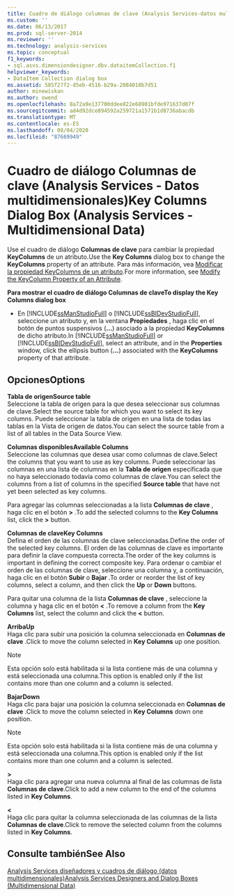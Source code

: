 ```yaml
---
title: Cuadro de diálogo columnas de clave (Analysis Services-datos multidimensionales) | Microsoft Docs
ms.custom: ''
ms.date: 06/13/2017
ms.prod: sql-server-2014
ms.reviewer: ''
ms.technology: analysis-services
ms.topic: conceptual
f1_keywords:
- sql.asvs.dimensiondesigner.dbv.dataitemCollection.f1
helpviewer_keywords:
- DataItem Collection dialog box
ms.assetid: 585f27f2-d5eb-4516-b29a-2084010b7d51
author: minewiskan
ms.author: owend
ms.openlocfilehash: 8a72a9e137700ddee822e68901bfde971637d07f
ms.sourcegitcommit: ad4d92dce894592a259721a1571b1d8736abacdb
ms.translationtype: MT
ms.contentlocale: es-ES
ms.lasthandoff: 08/04/2020
ms.locfileid: "87669949"
---
```

# <a name="key-columns-dialog-box-analysis-services---multidimensional-data"></a><span data-ttu-id="33394-102">Cuadro de diálogo Columnas de clave (Analysis Services - Datos multidimensionales)</span><span class="sxs-lookup"><span data-stu-id="33394-102">Key Columns Dialog Box (Analysis Services - Multidimensional Data)</span></span>
  <span data-ttu-id="33394-103">Use el cuadro de diálogo **Columnas de clave** para cambiar la propiedad **KeyColumns** de un atributo.</span><span class="sxs-lookup"><span data-stu-id="33394-103">Use the **Key Columns** dialog box to change the **KeyColumns** property of an attribute.</span></span> <span data-ttu-id="33394-104">Para más información, vea [Modificar la propiedad KeyColumns de un atributo](multidimensional-models/attribute-properties-modify-the-keycolumn-property.md).</span><span class="sxs-lookup"><span data-stu-id="33394-104">For more information, see [Modify the KeyColumn Property of an Attribute](multidimensional-models/attribute-properties-modify-the-keycolumn-property.md).</span></span>  
  
 <span data-ttu-id="33394-105">**Para mostrar el cuadro de diálogo Columnas de clave**</span><span class="sxs-lookup"><span data-stu-id="33394-105">**To display the Key Columns dialog box**</span></span>  
  
-   <span data-ttu-id="33394-106">En [!INCLUDE[ssManStudioFull](../includes/ssmanstudiofull-md.md)] o [!INCLUDE[ssBIDevStudioFull](../includes/ssbidevstudiofull-md.md)], seleccione un atributo y, en la ventana **Propiedades** , haga clic en el botón de puntos suspensivos (**…**) asociado a la propiedad **KeyColumns** de dicho atributo.</span><span class="sxs-lookup"><span data-stu-id="33394-106">In [!INCLUDE[ssManStudioFull](../includes/ssmanstudiofull-md.md)] or [!INCLUDE[ssBIDevStudioFull](../includes/ssbidevstudiofull-md.md)], select an attribute, and in the **Properties** window, click the ellipsis button (**...**) associated with the **KeyColumns** property of that attribute.</span></span>  
  
## <a name="options"></a><span data-ttu-id="33394-107">Opciones</span><span class="sxs-lookup"><span data-stu-id="33394-107">Options</span></span>  
 <span data-ttu-id="33394-108">**Tabla de origen**</span><span class="sxs-lookup"><span data-stu-id="33394-108">**Source table**</span></span>  
 <span data-ttu-id="33394-109">Seleccione la tabla de origen para la que desea seleccionar sus columnas de clave.</span><span class="sxs-lookup"><span data-stu-id="33394-109">Select the source table for which you want to select its key columns.</span></span> <span data-ttu-id="33394-110">Puede seleccionar la tabla de origen en una lista de todas las tablas en la Vista de origen de datos.</span><span class="sxs-lookup"><span data-stu-id="33394-110">You can select the source table from a list of all tables in the Data Source View.</span></span>  
  
 <span data-ttu-id="33394-111">**Columnas disponibles**</span><span class="sxs-lookup"><span data-stu-id="33394-111">**Available Columns**</span></span>  
 <span data-ttu-id="33394-112">Seleccione las columnas que desea usar como columnas de clave.</span><span class="sxs-lookup"><span data-stu-id="33394-112">Select the columns that you want to use as key columns.</span></span> <span data-ttu-id="33394-113">Puede seleccionar las columnas en una lista de columnas en la **Tabla de origen** especificada que no haya seleccionado todavía como columnas de clave.</span><span class="sxs-lookup"><span data-stu-id="33394-113">You can select the columns from a list of columns in the specified **Source table** that have not yet been selected as key columns.</span></span>  
  
 <span data-ttu-id="33394-114">Para agregar las columnas seleccionadas a la lista **Columnas de clave** , haga clic en el botón **>** .</span><span class="sxs-lookup"><span data-stu-id="33394-114">To add the selected columns to the **Key Columns** list, click the **>** button.</span></span>  
  
 <span data-ttu-id="33394-115">**Columnas de clave**</span><span class="sxs-lookup"><span data-stu-id="33394-115">**Key Columns**</span></span>  
 <span data-ttu-id="33394-116">Defina el orden de las columnas de clave seleccionadas.</span><span class="sxs-lookup"><span data-stu-id="33394-116">Define the order of the selected key columns.</span></span> <span data-ttu-id="33394-117">El orden de las columnas de clave es importante para definir la clave compuesta correcta.</span><span class="sxs-lookup"><span data-stu-id="33394-117">The order of the key columns is important in defining the correct composite key.</span></span> <span data-ttu-id="33394-118">Para ordenar o cambiar el orden de las columnas de clave, seleccione una columna y, a continuación, haga clic en el botón **Subir** o **Bajar** .</span><span class="sxs-lookup"><span data-stu-id="33394-118">To order or reorder the list of key columns, select a column, and then click the **Up** or **Down** buttons.</span></span>  
  
 <span data-ttu-id="33394-119">Para quitar una columna de la lista **Columnas de clave** , seleccione la columna y haga clic en el botón **\<** .</span><span class="sxs-lookup"><span data-stu-id="33394-119">To remove a column from the **Key Columns** list, select the column and click the **\<** button.</span></span>  
  
 <span data-ttu-id="33394-120">**Arriba**</span><span class="sxs-lookup"><span data-stu-id="33394-120">**Up**</span></span>  
 <span data-ttu-id="33394-121">Haga clic para subir una posición la columna seleccionada en **Columnas de clave** .</span><span class="sxs-lookup"><span data-stu-id="33394-121">Click to move the column selected in **Key Columns** up one position.</span></span>  
  
> [!NOTE]  
>  <span data-ttu-id="33394-122">Esta opción solo está habilitada si la lista contiene más de una columna y está seleccionada una columna.</span><span class="sxs-lookup"><span data-stu-id="33394-122">This option is enabled only if the list contains more than one column and a column is selected.</span></span>  
  
 <span data-ttu-id="33394-123">**Bajar**</span><span class="sxs-lookup"><span data-stu-id="33394-123">**Down**</span></span>  
 <span data-ttu-id="33394-124">Haga clic para bajar una posición la columna seleccionada en **Columnas de clave** .</span><span class="sxs-lookup"><span data-stu-id="33394-124">Click to move the column selected in **Key Columns** down one position.</span></span>  
  
> [!NOTE]  
>  <span data-ttu-id="33394-125">Esta opción solo está habilitada si la lista contiene más de una columna y está seleccionada una columna.</span><span class="sxs-lookup"><span data-stu-id="33394-125">This option is enabled only if the list contains more than one column and a column is selected.</span></span>  
  
 **>**  
 <span data-ttu-id="33394-126">Haga clic para agregar una nueva columna al final de las columnas de lista **Columnas de clave**.</span><span class="sxs-lookup"><span data-stu-id="33394-126">Click to add a new column to the end of the columns listed in **Key Columns**.</span></span>  
  
 **<**  
 <span data-ttu-id="33394-127">Haga clic para quitar la columna seleccionada de las columnas de la lista **Columnas de clave**.</span><span class="sxs-lookup"><span data-stu-id="33394-127">Click to remove the selected column from the columns listed in **Key Columns**.</span></span>  
  
## <a name="see-also"></a><span data-ttu-id="33394-128">Consulte también</span><span class="sxs-lookup"><span data-stu-id="33394-128">See Also</span></span>  
 [<span data-ttu-id="33394-129">Analysis Services diseñadores y cuadros de diálogo &#40;datos multidimensionales&#41;</span><span class="sxs-lookup"><span data-stu-id="33394-129">Analysis Services Designers and Dialog Boxes &#40;Multidimensional Data&#41;</span></span>](analysis-services-designers-and-dialog-boxes-multidimensional-data.md)  
  
  
